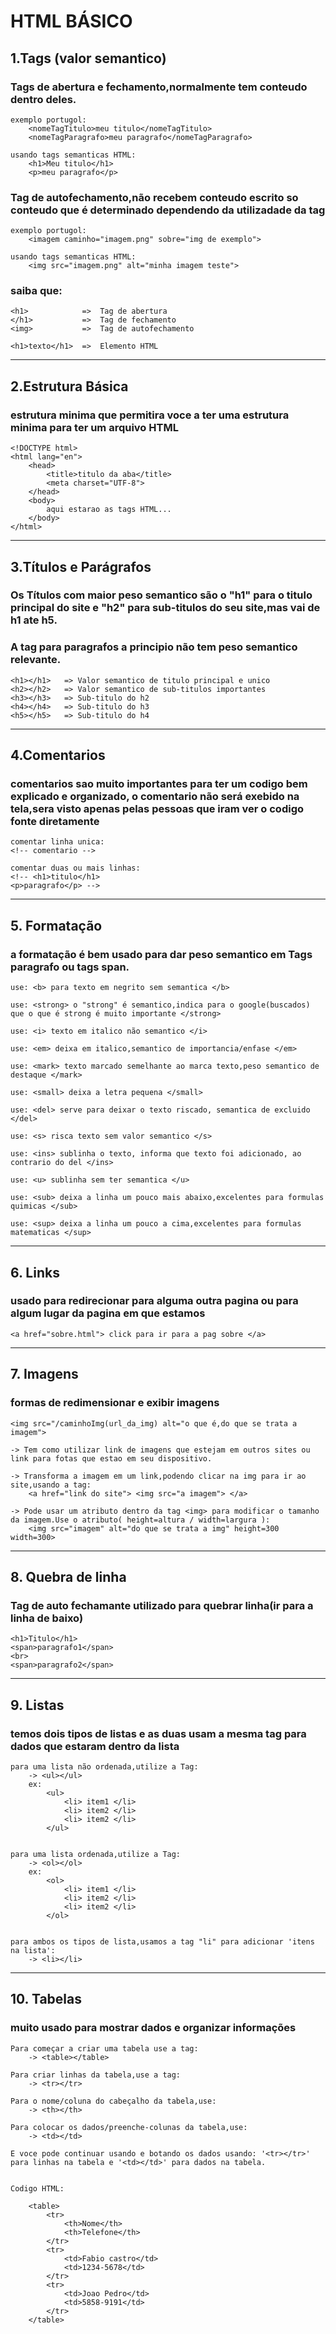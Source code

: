 <h1>HTML BÁSICO</h1>

## 1.Tags (valor semantico)
### Tags de abertura e fechamento,normalmente tem conteudo dentro deles.
    exemplo portugol:
        <nomeTagTitulo>meu titulo</nomeTagTitulo>
        <nomeTagParagrafo>meu paragrafo</nomeTagParagrafo>

    usando tags semanticas HTML:
        <h1>Meu titulo</h1>
        <p>meu paragrafo</p>

### Tag de autofechamento,não recebem conteudo escrito so conteudo que é determinado dependendo da utilizadade da tag
    exemplo portugol:
        <imagem caminho="imagem.png" sobre="img de exemplo">

    usando tags semanticas HTML:
        <img src="imagem.png" alt="minha imagem teste">


### saiba que: 
    <h1>            =>  Tag de abertura
    </h1>           =>  Tag de fechamento
    <img>           =>  Tag de autofechamento

    <h1>texto</h1>  =>  Elemento HTML

---
## 2.Estrutura Básica
### estrutura minima que permitira voce a ter uma estrutura minima para ter um arquivo HTML
    <!DOCTYPE html>
    <html lang="en">
        <head>
            <title>titulo da aba</title>
            <meta charset="UTF-8">
        </head>
        <body>
            aqui estarao as tags HTML...
        </body>
    </html>

---
## 3.Títulos e Parágrafos
### Os Títulos com maior peso semantico são o "h1" para o titulo principal do site e "h2" para sub-titulos do seu site,mas vai de h1 ate h5. 
### A tag para paragrafos a principio não tem peso semantico relevante.
    <h1></h1>   => Valor semantico de titulo principal e unico
    <h2></h2>   => Valor semantico de sub-titulos importantes
    <h3></h3>   => Sub-titulo do h2
    <h4></h4>   => Sub-titulo do h3
    <h5></h5>   => Sub-titulo do h4

---
## 4.Comentarios
### comentarios sao muito importantes para ter um codigo bem explicado e organizado, o comentario não será exebido na tela,sera visto apenas pelas pessoas que iram ver o codigo fonte diretamente

    comentar linha unica:
    <!-- comentario -->

    comentar duas ou mais linhas:
    <!-- <h1>titulo</h1>
    <p>paragrafo</p> -->

---
## 5. Formatação
### a formatação é bem usado para dar peso semantico em Tags paragrafo ou tags span.

    use: <b> para texto em negrito sem semantica </b>
    
    use: <strong> o "strong" é semantico,indica para o google(buscados) que o que é strong é muito importante </strong>
    
    use: <i> texto em italico não semantico </i>
    
    use: <em> deixa em italico,semantico de importancia/enfase </em>
    
    use: <mark> texto marcado semelhante ao marca texto,peso semantico de destaque </mark>
    
    use: <small> deixa a letra pequena </small>
    
    use: <del> serve para deixar o texto riscado, semantica de excluido </del>
    
    use: <s> risca texto sem valor semantico </s>
    
    use: <ins> sublinha o texto, informa que texto foi adicionado, ao contrario do del </ins>
    
    use: <u> sublinha sem ter semantica </u>
    
    use: <sub> deixa a linha um pouco mais abaixo,excelentes para formulas quimicas </sub>
    
    use: <sup> deixa a linha um pouco a cima,excelentes para formulas matematicas </sup>

---
## 6. Links
### usado para redirecionar para alguma outra pagina ou para algum lugar da pagina em que estamos
    <a href="sobre.html"> click para ir para a pag sobre </a>

---
## 7. Imagens
### formas de redimensionar e exibir imagens
    <img src="/caminhoImg(url_da_img) alt="o que é,do que se trata a imagem">
    
    -> Tem como utilizar link de imagens que estejam em outros sites ou link para fotas que estao em seu dispositivo.

    -> Transforma a imagem em um link,podendo clicar na img para ir ao site,usando a tag: 
        <a href="link do site"> <img src="a imagem"> </a>

    -> Pode usar um atributo dentro da tag <img> para modificar o tamanho da imagem.Use o atributo( height=altura / width=largura ):
        <img src="imagem" alt="do que se trata a img" height=300 width=300>

---
## 8. Quebra de linha
### Tag de auto fechamante utilizado para quebrar linha(ir para a linha de baixo)
    <h1>Titulo</h1>
    <span>paragrafo1</span>
    <br>
    <span>paragrafo2</span>

---
## 9. Listas
### temos dois tipos de listas e as duas usam a mesma tag para dados que estaram dentro da lista
    para uma lista não ordenada,utilize a Tag:
        -> <ul></ul>
        ex: 
            <ul>
                <li> item1 </li>
                <li> item2 </li>
                <li> item2 </li>
            </ul>


    para uma lista ordenada,utilize a Tag:
        -> <ol></ol>
        ex:
            <ol>
                <li> item1 </li>
                <li> item2 </li>
                <li> item2 </li>
            </ol>


    para ambos os tipos de lista,usamos a tag "li" para adicionar 'itens na lista':
        -> <li></li>

---
## 10. Tabelas
### muito usado para mostrar dados e organizar informações
    Para começar a criar uma tabela use a tag:
        -> <table></table>

    Para criar linhas da tabela,use a tag: 
        -> <tr></tr>

    Para o nome/coluna do cabeçalho da tabela,use:
        -> <th></th>

    Para colocar os dados/preenche-colunas da tabela,use:
        -> <td></td>
    
    E voce pode continuar usando e botando os dados usando: '<tr></tr>' para linhas na tabela e '<td></td>' para dados na tabela.


    Codigo HTML:

        <table>
            <tr>
                <th>Nome</th>
                <th>Telefone</th>
            </tr>
            <tr>
                <td>Fabio castro</td>
                <td>1234-5678</td>
            </tr>
            <tr>
                <td>Joao Pedro</td>
                <td>5858-9191</td>
            </tr>
        </table>
